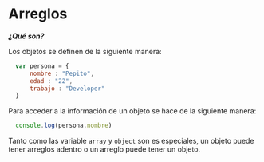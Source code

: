 # Arreglos #

***¿Qué son?***

Los objetos se definen de la siguiente manera:


```javascript
  var persona = {
      nombre : "Pepito",
      edad : "22",
      trabajo : "Developer"
  }

```
Para acceder a la información de un objeto  se hace de la siguiente manera:


```javascript
  console.log(persona.nombre)
```

Tanto como las variable `array` y `object` son es especiales, un objeto puede tener arreglos adentro o un arreglo puede tener un objeto.
